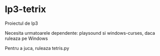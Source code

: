 # lp3-tetrix
Proiectul de lp3

Necesita urmatoarele dependente: playsound si windows-curses, daca ruleaza pe Windows

Pentru a juca, ruleaza tetris.py
